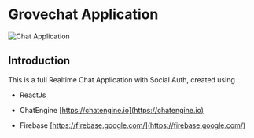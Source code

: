 # Grovechat Application

![Chat Application](https://freeimage.host/i/ulPwBe)

## Introduction

This is a full Realtime Chat Application with Social Auth, created using

- ReactJs

- ChatEngine [https://chatengine.io](https://chatengine.io)

- Firebase [https://firebase.google.com/](https://firebase.google.com/)


